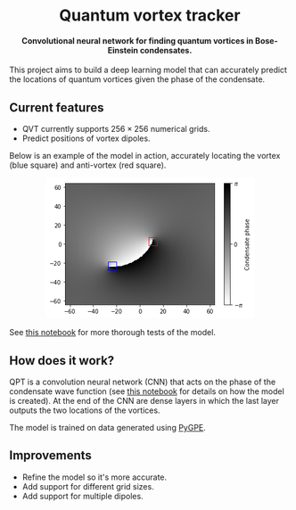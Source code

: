 <h1 align="center">Quantum vortex tracker</h1>
<h4 align="center">Convolutional neural network for finding quantum vortices in Bose-Einstein condensates.</h4>

This project aims to build a deep learning model that can accurately predict the locations of quantum vortices
given the phase of the condensate.

## Current features
- QVT currently supports $256 \times 256$ numerical grids.
- Predict positions of vortex dipoles.

Below is an example of the model in action, accurately locating the vortex (blue square) and anti-vortex
(red square).

<p align="center"><img src="docs/detection.png" alt="detection" ></p>

See [this notebook](vortexTracker/detect/test_model.ipynb) for more thorough tests of the model.

## How does it work?
QPT is a convolution neural network (CNN) that acts on the phase of the condensate wave function
(see [this notebook](vortexTracker/detect/model.ipynb) for details on how the model is created).
At the end of the CNN are dense layers in which the last layer outputs the two locations of the
vortices.

The model is trained on data generated using [PyGPE](https://github.com/wheelerMT/pygpe).

## Improvements
- Refine the model so it's more accurate.
- Add support for different grid sizes.
- Add support for multiple dipoles.